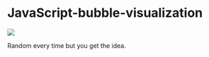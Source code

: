 # JavaScript-bubble-visualization

![](https://media.giphy.com/media/Tgm9j1q62M0ETDFhjE/giphy.gif)

Random every time but you get the idea. 
